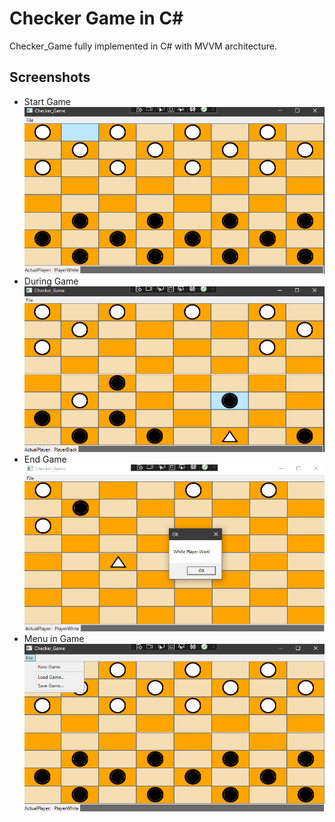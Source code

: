 # Checker Game in C#
Checker_Game fully implemented in C# with MVVM architecture.

## Screenshots

- Start Game <br>![](./game_images/newgame.png)
- During Game <br>![](./game_images/ingame_2.png)
- End Game <br> ![](./game_images/endgame.png)
- Menu in Game <br>![](./game_images/menu.png)
